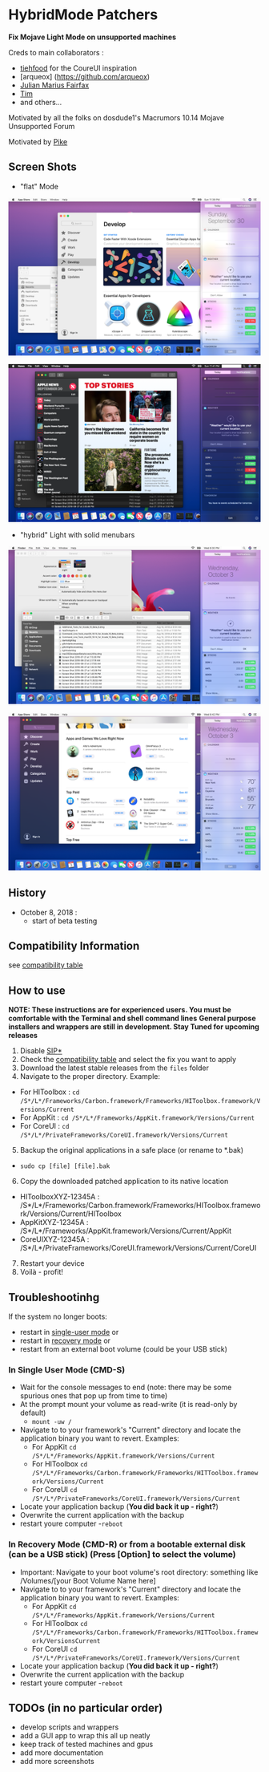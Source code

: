 # HybridMode Patchers

**Fix Mojave Light Mode on unsupported machines**

Creds to main collaborators :

- [tiehfood](https://github.com/tiehfood) for the CoureUI inspiration
- [arqueox] (https://github.com/arqueox)
- [Julian Marius Fairfax](https://github.com/Julian-Marius-Fairfax)
- [Tim](https://github.com/TimothyRLaMora734)
- and others...

Motivated by all the folks on dosdude1's Macrumors 10.14 Mojave Unsupported Forum

Motivated by [Pike](https://pikeralpha.wordpress.com/2017/01/30/4398)

## Screen Shots

* "flat" Mode

![alt tag](Resources/ScreenShot-LightMode.png)

![alt tag](Resources/ScreenShot-DarkMode.png)

* "hybrid" Light with solid menubars

![alt tag](Resources/hybrid1.png)

![alt tag](Resources/hybrid2.png)

## History

* October 8, 2018 : 
  * start of beta testing

## Compatibility Information

see [compatibility table](compatibility.md)

## How to use

**NOTE: These instructions are for experienced users. You must be comfortable with the Terminal and shell command lines**
**General purpose installers and wrappers are still in development.  Stay Tuned for upcoming releases**

1. Disable [SIP](https://developer.apple.com/library/content/documentation/Security/Conceptual/System_Integrity_Protection_Guide/ConfiguringSystemIntegrityProtection/ConfiguringSystemIntegrityProtection.html)[*](https://en.wikipedia.org/wiki/System_Integrity_Protection)
2. Check the [compatibility table](compatibility.md) and select the fix you want to apply
3. Download the latest stable releases from the ```files``` folder
4. Navigate to the proper directory.  Example:
  - For HIToolbox : ```cd /S*/L*/Frameworks/Carbon.framework/Frameworks/HIToolbox.framework/Versions/Current```
  - For AppKit : ```cd /S*/L*/Frameworks/AppKit.framework/Versions/Current```
  - For CoreUI : ```cd /S*/L*/PrivateFrameworks/CoreUI.framework/Versions/Current```
5. Backup the original applications in a safe place (or rename to *.bak)
- ```sudo cp [file] [file].bak```
6. Copy the downloaded patched application to its native location
  - HIToolboxXYZ-12345A : /S*/L*/Frameworks/Carbon.framework/Frameworks/HIToolbox.framework/Versions/Current/HIToolbox
  - AppKitXYZ-12345A : /S*/L*/Frameworks/AppKit.framework/Versions/Current/AppKit
  - CoreUIXYZ-12345A : /S*/L*/PrivateFrameworks/CoreUI.framework/Versions/Current/CoreUI
7. Restart your device
8. Voilà - profit!

## Troubleshootinhg

If the system no longer boots:

- restart in [single-user mode](https://support.apple.com/en-bh/HT201573) or
- restart in [recovery mode](https://support.apple.com/en-us/HT201314) or
- restart from an external boot volume (could be your USB stick)

### In Single User Mode (CMD-S)

- Wait for the console messages to end (note: there may be some spurious ones that pop up from time to time)
- At the prompt mount your volume as read-write (it is read-only by default)
  - ```mount -uw /```
- Navigate to to your framework's "Current" directory and locate the application binary you want to revert. Examples:
  - For AppKit ```cd /S*/L*/Frameworks/AppKit.framework/Versions/Current```
  - For HIToolbox ```cd /S*/L*/Frameworks/Carbon.framework/Frameworks/HITToolbox.framework/Versions/Current```
  - For CoreUI ```cd /S*/L*/PrivateFrameworks/CoreUI.framework/Versions/Current```
- Locate your application backup (**You did back it up - right?**)
- Overwrite the current application with the backup
- restart youre computer
  -```reboot```

### In Recovery Mode (CMD-R) or from a bootable external disk (can be a USB stick) (Press [Option] to select the volume)

- Important: Navigate to your boot volume's root directory:  something like /Volumes/[your Boot Volume Name here]
- Navigate to to your framework's "Current" directory and locate the application binary you want to revert. Examples:
  - For AppKit ```cd /S*/L*/Frameworks/AppKit.framework/Versions/Current```
  - For HIToolbox ```cd /S*/L*/Frameworks/Carbon.framework/Frameworks/HITToolbox.framework/VersionsCurrent```
  - For CoreUI ```cd /S*/L*/PrivateFrameworks/CoreUI.framework/Versions/Current```
- Locate your application backup (**You did back it up - right?**)
- Overwrite the current application with the backup
- restart youre computer
  -```reboot```


## TODOs (in no particular order)

* develop scripts and wrappers
* add a GUI app to wrap this all up neatly
* keep track of tested machines and gpus
* add more documentation
* add more screenshots
